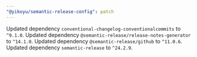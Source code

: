 ```yaml
---
"@yikoyu/semantic-release-config": patch
---
```


Updated dependency `conventional-changelog-conventionalcommits` to `^9.1.0`.
Updated dependency `@semantic-release/release-notes-generator` to `^14.1.0`.
Updated dependency `@semantic-release/github` to `^11.0.6`.
Updated dependency `semantic-release` to `^24.2.9`.
